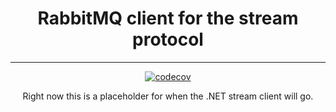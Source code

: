<h1 align="center">RabbitMQ client for the stream protocol</h1>

---
<div align="center">
	
[![codecov](https://codecov.io/gh/rabbitmq/rabbitmq-stream-dotnet-client/branch/main/graph/badge.svg?token=OIA04ZQD79)](https://codecov.io/gh/rabbitmq/rabbitmq-stream-dotnet-client)

Right now this is a placeholder for when the .NET stream client will go.


